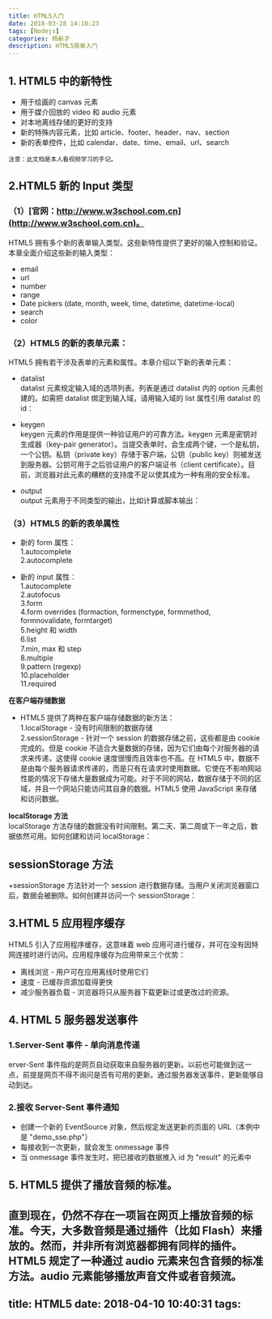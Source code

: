 ```yaml
---
title: HTML5入门
date: 2018-03-28 14:10:23
tags: [Nodejs]
categories: 杨新才
description: HTML5简单入门
---
```


## 1. HTML5 中的新特性  
 + 用于绘画的 canvas 元素  
 + 用于媒介回放的 video 和 audio 元素  
 + 对本地离线存储的更好的支持  
 + 新的特殊内容元素，比如 article、footer、header、nav、section  
 + 新的表单控件，比如 calendar、date、time、email、url、search  

`注意：此文档是本人看视频学习的手记。`    

## 2.HTML5 新的 Input 类型  

### （1）[官网：http://www.w3school.com.cn](http://www.w3school.com.cn)。  

HTML5 拥有多个新的表单输入类型。这些新特性提供了更好的输入控制和验证。
本章全面介绍这些新的输入类型：  

 + email  
 + url  
 + number  
 + range  
 + Date pickers (date, month, week, time, datetime, datetime-local)  
 + search  
 + color  
### （2）HTML5 的新的表单元素：  
HTML5 拥有若干涉及表单的元素和属性。本章介绍以下新的表单元素：

 + datalist  
datalist 元素规定输入域的选项列表。列表是通过 datalist 内的 option 元素创建的。如需把 datalist 绑定到输入域，请用输入域的 list 属性引用 datalist 的 id：

 + keygen  
keygen 元素的作用是提供一种验证用户的可靠方法。keygen 元素是密钥对生成器（key-pair generator）。当提交表单时，会生成两个键，一个是私钥，一个公钥。私钥（private key）存储于客户端，公钥（public key）则被发送到服务器。公钥可用于之后验证用户的客户端证书（client certificate）。目前，浏览器对此元素的糟糕的支持度不足以使其成为一种有用的安全标准。

 + output  
output 元素用于不同类型的输出，比如计算或脚本输出：

### （3）HTML5 的新的表单属性    
 
 + 新的 form 属性：   
1.autocomplete  
2.autocomplete  

 + 新的 input 属性：  
1.autocomplete  
2.autofocus  
3.form  
4.form overrides (formaction, formenctype, formmethod, formnovalidate, formtarget)  
5.height 和 width  
6.list  
7.min, max 和 step  
8.multiple  
9.pattern (regexp)  
10.placeholder  
11.required  

**在客户端存储数据**  

 + HTML5 提供了两种在客户端存储数据的新方法：  
1.localStorage - 没有时间限制的数据存储  
2.sessionStorage - 针对一个 session 的数据存储之前，这些都是由 cookie 完成的。但是 cookie 不适合大量数据的存储，因为它们由每个对服务器的请求来传递，这使得 cookie 速度很慢而且效率也不高。在 HTML5 中，数据不是由每个服务器请求传递的，而是只有在请求时使用数据。它使在不影响网站性能的情况下存储大量数据成为可能。对于不同的网站，数据存储于不同的区域，并且一个网站只能访问其自身的数据。HTML5 使用 JavaScript 来存储和访问数据。  

**localStorage 方法**  
localStorage 方法存储的数据没有时间限制。第二天、第二周或下一年之后，数据依然可用。如何创建和访问 localStorage：  

## sessionStorage 方法  

 +sessionStorage 方法针对一个 session 进行数据存储。当用户关闭浏览器窗口后，数据会被删除。如何创建并访问一个 sessionStorage：  

## 3.HTML 5 应用程序缓存

HTML5 引入了应用程序缓存，这意味着 web 应用可进行缓存，并可在没有因特网连接时进行访问。应用程序缓存为应用带来三个优势：	  

 + 离线浏览 - 用户可在应用离线时使用它们  
 + 速度 - 已缓存资源加载得更快  
 + 减少服务器负载 - 浏览器将只从服务器下载更新过或更改过的资源。  

## 4. HTML 5 服务器发送事件  

### 1.Server-Sent 事件 - 单向消息传递  
erver-Sent 事件指的是网页自动获取来自服务器的更新。以前也可能做到这一点，前提是网页不得不询问是否有可用的更新。通过服务器发送事件，更新能够自动到达。  

### 2.接收 Server-Sent 事件通知  

 + 创建一个新的 EventSource 对象，然后规定发送更新的页面的 URL（本例中是 "demo_sse.php"）  
 + 每接收到一次更新，就会发生 onmessage 事件  
 + 当 onmessage 事件发生时，把已接收的数据推入 id 为 "result" 的元素中

## 5. HTML5 提供了播放音频的标准。  

直到现在，仍然不存在一项旨在网页上播放音频的标准。今天，大多数音频是通过插件（比如 Flash）来播放的。然而，并非所有浏览器都拥有同样的插件。HTML5 规定了一种通过 audio 元素来包含音频的标准方法。audio 元素能够播放声音文件或者音频流。
---
title: HTML5
date: 2018-04-10 10:40:31
tags:
---
